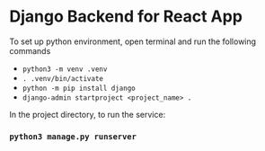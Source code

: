 # Django Backend for React App

To set up python environment, open terminal and run the following commands

- `python3 -m venv .venv`
- `. .venv/bin/activate`
- `python -m pip install django`
- `django-admin startproject <project_name> .`

In the project directory, to run the service:

### `python3 manage.py runserver`